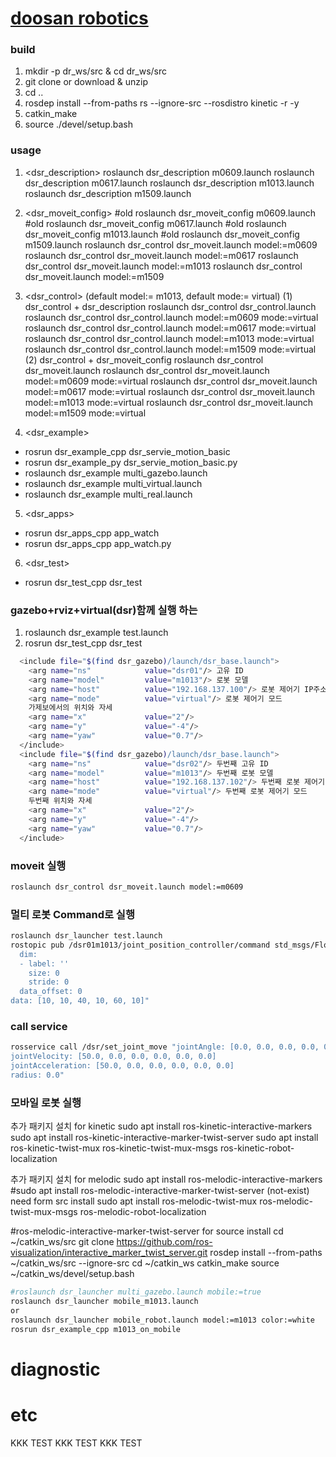 [doosan robotics](http://www.doosanrobotics.com/kr/)
================

### build
1. mkdir -p dr_ws/src & cd dr_ws/src
2. git clone or download & unzip
3. cd .. 
4. rosdep install --from-paths rs --ignore-src --rosdistro kinetic -r -y
5. catkin_make
6. source ./devel/setup.bash 

### usage
1. <dsr_description>
    roslaunch dsr_description m0609.launch
    roslaunch dsr_description m0617.launch
    roslaunch dsr_description m1013.launch
    roslaunch dsr_description m1509.launch

2. <dsr_moveit_config>
    #old roslaunch dsr_moveit_config m0609.launch
    #old roslaunch dsr_moveit_config m0617.launch
    #old roslaunch dsr_moveit_config m1013.launch
    #old roslaunch dsr_moveit_config m1509.launch
    roslaunch dsr_control dsr_moveit.launch model:=m0609
    roslaunch dsr_control dsr_moveit.launch model:=m0617
    roslaunch dsr_control dsr_moveit.launch model:=m1013
    roslaunch dsr_control dsr_moveit.launch model:=m1509

3. <dsr_control> (default model:= m1013, default mode:= virtual)
    (1) dsr_control + dsr_description
      roslaunch dsr_control dsr_control.launch 
      roslaunch dsr_control dsr_control.launch model:=m0609 mode:=virtual
      roslaunch dsr_control dsr_control.launch model:=m0617 mode:=virtual
      roslaunch dsr_control dsr_control.launch model:=m1013 mode:=virtual
      roslaunch dsr_control dsr_control.launch model:=m1509 mode:=virtual
    (2) dsr_control + dsr_moveit_config
      roslaunch dsr_control dsr_moveit.launch
      roslaunch dsr_control dsr_moveit.launch model:=m0609 mode:=virtual
      roslaunch dsr_control dsr_moveit.launch model:=m0617 mode:=virtual 
      roslaunch dsr_control dsr_moveit.launch model:=m1013 mode:=virtual
      roslaunch dsr_control dsr_moveit.launch model:=m1509 mode:=virtual

4. <dsr_example>  
  - rosrun dsr_example_cpp dsr_servie_motion_basic
  - rosrun dsr_example_py dsr_servie_motion_basic.py
  - roslaunch dsr_example multi_gazebo.launch
  - roslaunch dsr_example multi_virtual.launch
  - roslaunch dsr_example multi_real.launch

5. <dsr_apps>  
  - rosrun dsr_apps_cpp app_watch
  - rosrun dsr_apps_cpp app_watch.py

6. <dsr_test>
  - rosrun dsr_test_cpp dsr_test

### gazebo+rviz+virtual(dsr)함께 실행 하는 
1. roslaunch dsr_example test.launch 
2. rosrun dsr_test_cpp dsr_test
```bash 
  <include file="$(find dsr_gazebo)/launch/dsr_base.launch">
    <arg name="ns"            value="dsr01"/> 고유 ID
    <arg name="model"         value="m1013"/> 로봇 모델 
    <arg name="host"          value="192.168.137.100"/> 로봇 제어기 IP주소
    <arg name="mode"          value="virtual"/> 로봇 제어기 모드 
    가제보에서의 위치와 자세 
    <arg name="x"             value="2"/> 
    <arg name="y"             value="-4"/>
    <arg name="yaw"           value="0.7"/>
  </include>
  <include file="$(find dsr_gazebo)/launch/dsr_base.launch">
    <arg name="ns"            value="dsr02"/> 두번째 고유 ID
    <arg name="model"         value="m1013"/> 두번째 로봇 모델 
    <arg name="host"          value="192.168.137.102"/> 두번째 로봇 제어기 IP주소
    <arg name="mode"          value="virtual"/> 두번째 로봇 제어기 모드
    두번째 위치와 자세  
    <arg name="x"             value="2"/> 
    <arg name="y"             value="-4"/>
    <arg name="yaw"           value="0.7"/>
  </include>
```

### moveit 실행 

```bash
roslaunch dsr_control dsr_moveit.launch model:=m0609
```

### 멀티 로봇 Command로 실행 
```bash
roslaunch dsr_launcher test.launch
rostopic pub /dsr01m1013/joint_position_controller/command std_msgs/Float64MultiArray "layout:
  dim:
  - label: ''
    size: 0
    stride: 0
  data_offset: 0
data: [10, 10, 40, 10, 60, 10]"
```
### call service
```bash
rosservice call /dsr/set_joint_move "jointAngle: [0.0, 0.0, 0.0, 0.0, 0.0, 0.0]
jointVelocity: [50.0, 0.0, 0.0, 0.0, 0.0, 0.0]
jointAcceleration: [50.0, 0.0, 0.0, 0.0, 0.0, 0.0]
radius: 0.0"
```

### 모바일 로봇 실행
추가 패키지 설치 for kinetic
sudo apt install ros-kinetic-interactive-markers 
sudo apt install ros-kinetic-interactive-marker-twist-server
sudo apt install ros-kinetic-twist-mux ros-kinetic-twist-mux-msgs ros-kinetic-robot-localization

추가 패키지 설치 for melodic
sudo apt install ros-melodic-interactive-markers 
#sudo apt install ros-melodic-interactive-marker-twist-server (not-exist) need form src install
sudo apt install ros-melodic-twist-mux ros-melodic-twist-mux-msgs ros-melodic-robot-localization


#ros-melodic-interactive-marker-twist-server for source install
cd ~/catkin_ws/src
git clone https://github.com/ros-visualization/interactive_marker_twist_server.git
rosdep install --from-paths ~/catkin_ws/src --ignore-src
cd ~/catkin_ws
catkin_make
source ~/catkin_ws/devel/setup.bash

```bash
#roslaunch dsr_launcher multi_gazebo.launch mobile:=true
roslaunch dsr_launcher mobile_m1013.launch
or
roslaunch dsr_launcher mobile_robot.launch model:=m1013 color:=white 
rosrun dsr_example_cpp m1013_on_mobile 
```

# diagnostic

# etc
KKK TEST 
KKK TEST 
KKK TEST 
